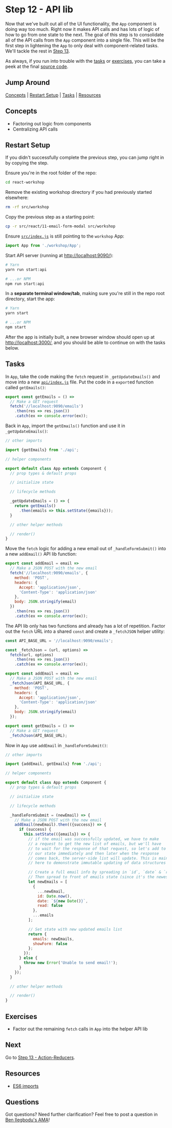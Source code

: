 # Step 12 - API lib

Now that we've built out all of the UI functionality, the `App` component is doing way too much. Right now it makes API calls and has lots of logic of how to go from one state to the next. The goal of this step is to consolidate all of the API calls from the `App` component into a single file. This will be the first step in lightening the `App` to only deal with component-related tasks. We'll tackle the rest in [Step 13](../13-action-reducers/).

As always, if you run into trouble with the [tasks](#tasks) or [exercises](#exercises), you can take a peek at the final [source code](./).

## Jump Around

[Concepts](#concepts) | [Restart Setup](#restart-setup) | [Tasks](#tasks) | [Resources](#resources)

## Concepts

- Factoring out logic from components
- Centralizing API calls

## Restart Setup

If you didn't successfully complete the previous step, you can jump right in by copying the step.

Ensure you're in the root folder of the repo:

```sh
cd react-workshop
```

Remove the existing workshop directory if you had previously started elsewhere:

```sh
rm -rf src/workshop
```

Copy the previous step as a starting point:

```sh
cp -r src/react/11-email-form-modal src/workshop
```

Ensure [`src/index.js`](../../index.js#L3) is still pointing to the `workshop` App:

```js
import App from './workshop/App';
```

Start API server (running at [http://localhost:9090/](http://localhost:9090/)):

```sh
# Yarn
yarn run start:api

# ...or NPM
npm run start:api
```

In a **separate terminal window/tab**, making sure you're still in the repo root directory, start the app:

```sh
# Yarn
yarn start

# ...or NPM
npm start
```

After the app is initially built, a new browser window should open up at [http://localhost:3000/](http://localhost:3000/), and you should be able to continue on with the tasks below.

## Tasks

In `App`, take the code making the `fetch` request in `_getUpdateEmails()` and move into a new [`api/index.js`](api/index.js) file. Put the code in a `export`ed function called `getEmails()`:

```js
export const getEmails = () =>
  // Make a GET request
  fetch('//localhost:9090/emails')
    .then(res => res.json())
    .catch(ex => console.error(ex));
```

Back in `App`, import the `getEmails()` function and use it in `_getUpdateEmails()`:

```js
// other imports

import {getEmails} from './api';

// helper components

export default class App extends Component {
  // prop types & default props

  // initialize state

  // lifecycle methods

  _getUpdateEmails = () => {
    return getEmails()
      .then(emails => this.setState({emails}));
  }

  // other helper methods

  // render()
}
```

Move the `fetch` logic for adding a new email out of `_handleFormSubmit()` into a new `addEmail()` API lib function:

```js
export const addEmail = email =>
  // Make a JSON POST with the new email
  fetch('//localhost:9090/emails', {
    method: 'POST',
    headers: {
      Accept: 'application/json',
      'Content-Type': 'application/json'
    },
    body: JSON.stringify(email)
  })
    .then(res => res.json())
    .catch(ex => console.error(ex));
```

The API lib only has two functions and already has a lot of repetition. Factor out the `fetch` URL into a shared `const` and create a `_fetchJSON` helper utility:

```js
const API_BASE_URL = '//localhost:9090/emails';

const _fetchJson = (url, options) =>
  fetch(url, options)
    .then(res => res.json())
    .catch(ex => console.error(ex));

export const addEmail = email =>
  // Make a JSON POST with the new email
  _fetchJson(API_BASE_URL, {
    method: 'POST',
    headers: {
      Accept: 'application/json',
      'Content-Type': 'application/json'
    },
    body: JSON.stringify(email)
  });

export const getEmails = () =>
  // Make a GET request
  _fetchJson(API_BASE_URL);
```

Now in `App` use `addEmail` in `_handleFormSubmit()`:

```js
// other imports

import {addEmail, getEmails} from './api';

// helper components

export default class App extends Component {
  // prop types & default props

  // initialize state

  // lifecycle methods

  _handleFormSubmit = (newEmail) => {
    // Make a JSON POST with the new email
    addEmail(newEmail).then(({success}) => {
      if (success) {
        this.setState(({emails}) => {
          // if the email was successfully updated, we have to make
          // a request to get the new list of emails, but we'll have
          // to wait for the response of that request, so let's add to
          // our state immediately and then later when the response
          // comes back, the server-side list will update. This is mainly
          // here to demonstrate immutable updating of data structures

          // Create a full email info by spreading in `id`, `date` & `read`
          // Then spread to front of emails state (since it's the newest)
          let newEmails = [
            {
              ...newEmail,
              id: Date.now(),
              date: `${new Date()}`,
              read: false
            },
            ...emails
          ];

          // Set state with new updated emails list
          return {
            emails: newEmails,
            showForm: false
          };
        });
      } else {
        throw new Error('Unable to send email!');
      }
    });
  }

  // other helper methods

  // render()
}
```

## Exercises

- Factor out the remaining `fetch` calls in `App` into the helper API lib

## Next

Go to [Step 13 - Action-Reducers](../13-action-reducers/).

## Resources

- [ES6 imports](https://developer.mozilla.org/en-US/docs/Web/JavaScript/Reference/Statements/import)

## Questions

Got questions? Need further clarification? Feel free to post a question in [Ben Ilegbodu's AMA](http://www.benmvp.com/ama/)!
